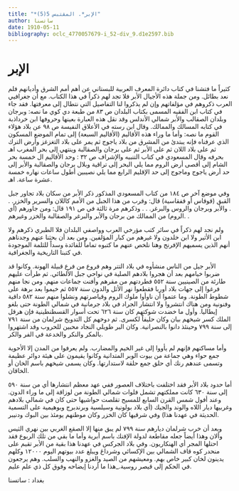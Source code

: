 ```yaml
---
title: "*الإبر*. المقتبس 5(5)"
author: ساتسنا
date: 1910-05-11
bibliography: oclc_4770057679-i_52-div_9.d1e2597.bib
---
```




#  الإبر 


 كثيراً ما فتشنا في كتاب دائرة المعرف العربية للبستاني عن أهم أمم الشرق وأديانهم فلم نعد بطائل. ومن جملة هذه الأجيال الأبر فلا تجد لهم ذكراً في هذا الكتاب. مع أن جغرافيي العرب ذكروهم في مؤلفاتهم وإن لم يذكروا لنا التفاصيل التي نتطال إلى معرفتها. فقد جاء في كتاب ابن الفقيه المسمى بكتاب البلدان ص  ٨٣  من طبعة دي كوي ما نصه: وبرجان وبلدان الصقالب والأبر شمالي الأندلس وقد نقل هذه العبارة بعينها وحروفها ابن خرداذبة في كتابه المسالك والممالك. وقال ابن رسته في الأعلاق النفيسة ص  ٩٨  عن بلاد هؤلاء القوم ما نصه: وأما ما وراء هذه الأقاليم (الأقاليم السبعة) إلى تمام الموضع المسكون الذي عرفناه فإنه يبتدئ من المشرق من بلاد ياجوج ثم يمر على بلاد التغزغز وأرض الترك ثم على بلاد اللان ثم على الأبر ثم على برجان والصقالبة وينتهي إلى بحر المغرب اهـ بحرفه وقال المسعودي في كتاب التنبيه والإشراف ص  ٣٢  : وحد الأقاليم ال  خمسة  بحر الشام إلى أقصى أرض الروم مما يلي البحر إلى تراقية وبلال برجان والصقالبة والأبر إلى حد أرض ياجوج وماجوج إلى حد الإقليم الرابع مما يلي نصيبين أطول ساعات نهاره  خمسة  عشرة  ساعة. اهـ. 

 وفي موضع آخر ص  ١٨٤  من كتاب المسعودي المذكور ذكر الأبر من سكان بلاد تجاور جبل القبق (قوقاس أو قفقاسية) قال: وقرب من هذا الجبل من الأمم كاللان والسرير والخزر. . . والأبر وبرجان والروس والبرغر. . . وذكرهم مرة ثالثة في ص  ١٩١  قال: ومن جاورهم (أي الروم) من الممالك من برجان والأبر والبرغر والصقالبة والخزر وغيرهم. . 

 ولم نجد لهم ذكراً في سائر كتب مؤرخي العرب وواصفي البلدان فلا الطبري ذكرهم ولا ابن الأثير ولا ابن خلدون ولا غيرهم من كبار المؤلفين. ومن بعد أن بحثنا عنهم وجدناهم أنهم الذين يسميهم الإفرنج وهنا نلخص عنهم ما كتبوه تماماً للفائدة وسداً للثلمة الموجودة في كتبنا التاريخية والجغرافية. 

 الأبر جيل من الناس منشأوه في بلاد التتر وهم فروع من فرع قبيلة الهونة. وكانوا قد ضربوا خيامهم بعد أن هجروا بلادهم الصلية في نواحي جبل الألطائي. ثم طرأت   عليهم طارئة من الصينيين سنة  ٥٥٢  فطردتهم من مقرهم وأفنت جماعات منهم. ومن نجا منهم   فرغوا إلى جهات بلاد أوربا فقطعوا نهر الأثل والدون سنة  ٥٥٧  ثم خيموا بعد برهة على شطوط الطونة. وما عتموا أن ناوأوا ملوك الروم وقياصرتهم ونشلوا منهم سنة  ٥٨٢  داقية وفنونية ومن هناك انتشروا ولا انتشار الجراد في بلاد جرمانية في شمالي الطونة حتى بلغو إيطاليا. وأول ما خضدت شوكتهم كان سنة  ٦٢٦  تحت أسوار القسطنطينية فإن هرقل الملك كسر شيخهم بيان وكان حليفاً لكسرى. ثم دوخهم كل التدويخ شرلمان من سنة  ٧٩١  إلى سنة  ٧٩٩  وحينئذ دانوا بالنصرانية. وكان البر طويلي النجاد محبين للحروب وقد اشتهروا بالمكر والنكر والخدعة في الفر والكر. 

 وأما مساكنهم فإنهم لم يأووا إلى غير الخيم والمضارب. ولم يعرفوا من المدن إلا الأحوية جمع حواء وهي جماعة من بيوت الوبر المتدانية وكانوا يقيمون على هيئة دوائر عظيمة وتسمى عندهم رنك أي حلق جمع حلقة لاستدارتها. وكان يسمى شيخهم باسم الخان أو الخاقان. 

 أما حدود بلاد الأبر فقد اختلفت باختلاف العصور ففي عهد معظم انتشارها أي من سنة  ٥٩٠  إلى سنة  ٦٣٠  كانت مملكتهم تشمل فلوات شمالي الطونة من لوزاقة إلى ما وراء الدون. وعند أفول شمس القرن السابع للمسيح تقلصت حواشيها حتى كان في شمالي بلادهم وغربيها ديار اللاه والوند والجيك (أي بلاد بولونية وسيلسية وبرندبرج وبوهيمية على التسمية الحديثة في عهدنا هذا) وفي شرقيها كان الخزر وكان موطنهم يومئذ بين البوك ودنيبر. 

 وبعد أن خرب شرلمان ديارهم سنة  ٧٩٩  لم يبق منها إلا الصقع الغربي بين نهري الثيس وألان وهذا أيضاً جعله مقاطعة لدولة الإفنك باسم أبرية وأما ما بقي من تلك الربوع فقد احتلها المجر أي الهنكاريون. وفي بلاد الجركس في عهدنا هذا بقية من الأبر تقيم على منحدر كوه قاف الشمالي بين الإكسائي وشرداغ ويبلغ عدد بيوتهم اليوم  ١٢٠٠٠  وكلهم يدينون لخان كبير خاص بهم. ومعيشهم من الصيد والغزو والنهب والسلب. وهم يرجعون في الحكم إلى قيصر روسية._هذا ما أردنا إيضاحه وفوق كل ذي علم عليم. 

 بغداد  :  ساتسنا 
